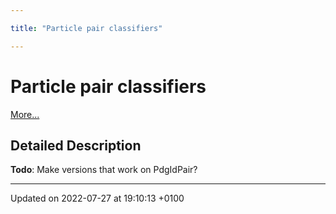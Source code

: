```yaml
---

title: "Particle pair classifiers"

---
```


# Particle pair classifiers

 [More...](#detailed-description)

## Detailed Description


**Todo**: Make versions that work on PdgIdPair? 





-------------------------------

Updated on 2022-07-27 at 19:10:13 +0100